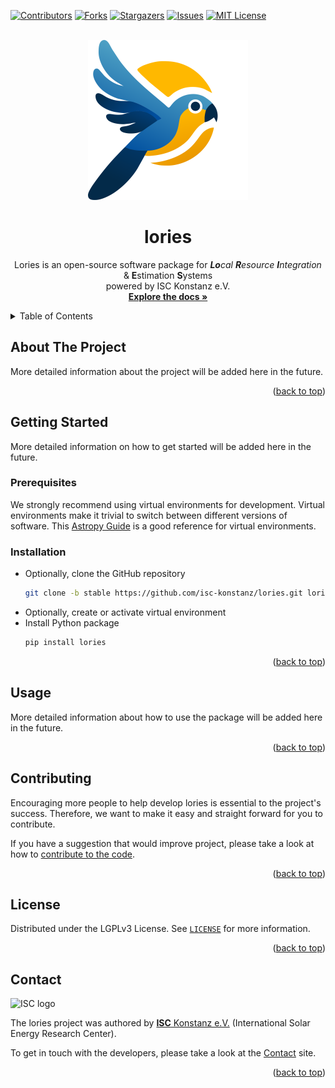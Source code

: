 <!-- Based on Othneil Drew's Best README Template: https://github.com/othneildrew/Best-README-Template/ -->
<a name="readme-top"></a>


<!-- PROJECT SHIELDS -->
<!--
*** Markdown "reference style" links is used for readability.
*** Reference links are enclosed in brackets [ ] instead of parentheses ( ).
*** See the bottom of this document for the declaration of the reference variables
*** for contributors-url, forks-url, etc. This is an optional, concise syntax you may use.
*** https://www.markdownguide.org/basic-syntax/#reference-style-links
-->
[![Contributors][contributors-shield]][contributors-url]
[![Forks][forks-shield]][forks-url]
[![Stargazers][stars-shield]][stars-url]
[![Issues][issues-shield]][issues-url]
[![MIT License][license-shield]][license-url]


<!-- PROJECT LOGO -->
<br />
<div align="center">
  <a href="https://github.com/isc-konstanz/lories">
    <img src="doc/_images/lories-logo.svg" alt="Lories Logo" width="256">
  </a>
  <h1 align="center">lories</h1>
  <p align="center">
    Lories is an open-source software package for <em><b>Lo</b>cal <b>R</b>esource <b>I</b>ntegration</em> & <b>E</b>stimation <b>S</b>ystems <br>powered by ISC Konstanz e.V.  
    <br />
    <a href="https://lories.readthedocs.io"><strong>Explore the docs »</strong></a>
    <!--
    <br />
    <br />
    <a href="https://github.com/isc-konstanz/lories/issues/new?labels=bug&template=bug-report---.md">Report Bug</a>
    ·
    <a href="https://github.com/isc-konstanz/lories/issues/new?labels=enhancement&template=feature-request---.md">Request Feature</a>
    -->  
  </p>
</div>


<!-- TABLE OF CONTENTS -->
<details>
  <summary>Table of Contents</summary>
  <ol>
    <li><a href="#about-the-project">About The Project</a></li>
    <li>
      <a href="#getting-started">Getting Started</a>
      <ul>
        <li><a href="#prerequisites">Prerequisites</a></li>
        <li><a href="#installation">Installation</a></li>
      </ul>
    </li>
    <li><a href="#usage">Usage</a></li>
    <li><a href="#contributing">Contributing</a></li>
    <li><a href="#license">License</a></li>
    <li><a href="#contact">Contact</a></li>
  </ol>
</details>


<!-- ABOUT THE PROJECT -->
## About The Project

More detailed information about the project will be added here in the future.

<p align="right">(<a href="#readme-top">back to top</a>)</p>


<!-- GETTING STARTED -->
## Getting Started

More detailed information on how to get started will be added here in the future.


### Prerequisites

We strongly recommend using virtual environments for development.
Virtual environments make it trivial to switch between different versions of software.
This [Astropy Guide](http://astropy.readthedocs.org/en/latest/development/workflow/virtual_pythons.html)
is a good reference for virtual environments.


### Installation

- Optionally, clone the GitHub repository
   ```sh
   git clone -b stable https://github.com/isc-konstanz/lories.git lories
   ```
- Optionally, create or activate virtual environment
- Install Python package
   ```sh
   pip install lories
   ```

<p align="right">(<a href="#readme-top">back to top</a>)</p>


<!-- USAGE EXAMPLES -->
## Usage

More detailed information about how to use the package will be added here in the future.

<p align="right">(<a href="#readme-top">back to top</a>)</p>


<!-- CONTRIBUTING -->
## Contributing

Encouraging more people to help develop lories is essential to the project's success.
Therefore, we want to make it easy and straight forward for you to contribute.

If you have a suggestion that would improve project, please take a look at how to
[contribute to the code](doc/contributing/code.md).

<p align="right">(<a href="#readme-top">back to top</a>)</p>


<!-- LICENSE -->
## License

Distributed under the LGPLv3 License. See [`LICENSE`](https://github.com/isc-konstanz/lories/blob/main/LICENSE) for more information.

<p align="right">(<a href="#readme-top">back to top</a>)</p>


<!-- CONTACT -->
## Contact

![ISC logo](doc/_images/isc-logo-full.png)

The lories project was authored by [**ISC** Konstanz e.V.](https://isc-konstanz.de/)
(International Solar Energy Research Center).

To get in touch with the developers, please take a look at the [Contact](doc/contact.md) site.

<p align="right">(<a href="#readme-top">back to top</a>)</p>


<!-- MARKDOWN LINKS & IMAGES -->
<!-- https://www.markdownguide.org/basic-syntax/#reference-style-links -->
[contributors-shield]: https://img.shields.io/github/contributors/isc-konstanz/lories.svg?style=for-the-badge
[contributors-url]: https://github.com/isc-konstanz/lories/graphs/contributors
[forks-shield]: https://img.shields.io/github/forks/isc-konstanz/lories.svg?style=for-the-badge
[forks-url]: https://github.com/isc-konstanz/lories/network/members
[stars-shield]: https://img.shields.io/github/stars/isc-konstanz/lories.svg?style=for-the-badge
[stars-url]: https://github.com/isc-konstanz/lories/stargazers
[issues-shield]: https://img.shields.io/github/issues/isc-konstanz/lories.svg?style=for-the-badge
[issues-url]: https://github.com/isc-konstanz/lories/issues
[license-shield]: https://img.shields.io/github/license/isc-konstanz/lories.svg?style=for-the-badge
[license-url]: https://github.com/isc-konstanz/lories/blob/main/LICENSE
